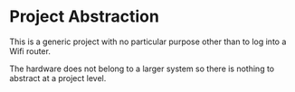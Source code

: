 # Project Abstraction
This is a generic project with no particular purpose other than to log into a Wifi router.

The hardware does not belong to a larger system so there is nothing to abstract at a project level.